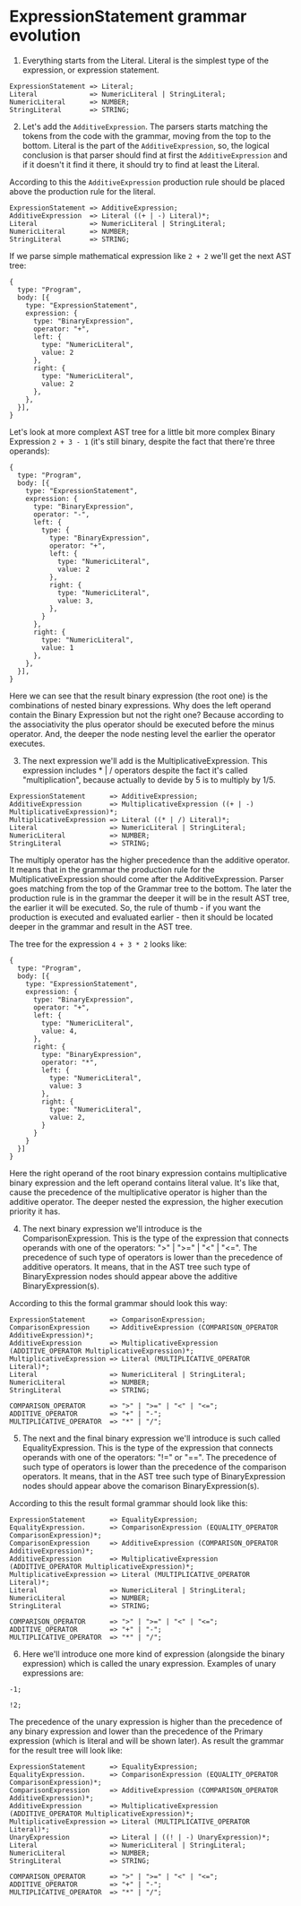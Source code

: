 # ExpressionStatement grammar evolution

1. Everything starts from the Literal. Literal is the simplest type of the expression, or expression statement.

```
ExpressionStatement => Literal;
Literal             => NumericLiteral | StringLiteral;
NumericLiteral      => NUMBER;
StringLiteral       => STRING;
```

2. Let's add the `AdditiveExpression`. The parsers starts matching the tokens from the code with the grammar, moving from the top to the bottom. Literal is the
part of the `AdditiveExpression`, so, the logical conclusion is that parser should find at first the `AdditiveExpression` and if it doesn't it find it there,
it should try to find at least the Literal.

According to this the `AdditiveExpression` production rule should be placed above the production rule for the literal.

```
ExpressionStatement => AdditiveExpression;
AdditiveExpression  => Literal ((+ | -) Literal)*;
Literal             => NumericLiteral | StringLiteral;
NumericLiteral      => NUMBER;
StringLiteral       => STRING;
```

If we parse simple mathematical expression like `2 + 2` we'll get the next AST tree:

```
{
  type: "Program",
  body: [{
    type: "ExpressionStatement",
    expression: {
      type: "BinaryExpression",
      operator: "+",
      left: {
        type: "NumericLiteral",
        value: 2
      },
      right: {
        type: "NumericLiteral",
        value: 2
      },
    },
  }],
}
```

Let's look at more complext AST tree for a little bit more complex Binary Expression `2 + 3 - 1` (it's still binary, despite the fact that there're three operands):

```
{
  type: "Program",
  body: [{
    type: "ExpressionStatement",
    expression: {
      type: "BinaryExpression",
      operator: "-",
      left: {
        type: {
          type: "BinaryExpression",
          operator: "+",
          left: {
            type: "NumericLiteral",
            value: 2
          },
          right: {
            type: "NumericLiteral",
            value: 3,
          },
        }
      },
      right: {
        type: "NumericLiteral",
        value: 1
      },
    },
  }],
}
```

Here we can see that the result binary expression (the root one) is the combinations of nested binary expressions. Why does the left operand contain the Binary Expression but not the right one? Because according to the associativity the plus operator should be executed before the minus operator. And, the deeper the node nesting level the earlier the operator executes.

3. The next expression we'll add is the MultiplicativeExpression. This expression includes * | / operators despite the fact it's called "multiplication", because actually to devide by 5 is to multiply by 1/5.

```
ExpressionStatement      => AdditiveExpression;
AdditiveExpression       => MultiplicativeExpression ((+ | -) MultiplicativeExpression)*;
MultiplicativeExpression => Literal ((* | /) Literal)*;
Literal                  => NumericLiteral | StringLiteral;
NumericLiteral           => NUMBER;
StringLiteral            => STRING;
```

The multiply operator has the higher precedence than the additive operator. It means that in the grammar the production rule for the MultiplicativeExpression should come after the AdditiveExpression. Parser goes matching from the top of the Grammar tree to the bottom. The later the production rule is in the grammar the deeper it will be in the result AST tree, the earlier it will be executed. So, the rule of thumb - if you want the production is executed and evaluated earlier - then it should be located deeper in the grammar and result in the AST tree.


The tree for the expression `4 + 3 * 2` looks like:

```
{
  type: "Program",
  body: [{
    type: "ExpressionStatement",
    expression: {
      type: "BinaryExpression",
      operator: "+",
      left: {
        type: "NumericLiteral",
        value: 4,
      },
      right: {
        type: "BinaryExpression",
        operator: "*",
        left: {
          type: "NumericLiteral",
          value: 3
        },
        right: {
          type: "NumericLiteral",
          value: 2,
        }
      }
    }
  }]
}
```

Here the right operand of the root binary expression contains multiplicative binary expression and the left operand contains literal value. It's like that, cause the precedence of the multiplicative operator is higher than the additive operator. The deeper nested the expression, the higher execution priority it has.

4. The next binary expression we'll introduce is the ComparisonExpression. This is the type of the expression that connects operands with one of the operators: ">" | ">=" | "<" | "<=". 
The precedence of such type of operators is lower than the precedence of additive operators. It means, that in the AST tree such type of BinaryExpression nodes should appear above the additive BinaryExpression(s).

According to this the formal grammar should look this way:

```
ExpressionStatement      => ComparisonExpression;
ComparisonExpression     => AdditiveExpression (COMPARISON_OPERATOR AdditiveExpression)*;
AdditiveExpression       => MultiplicativeExpression (ADDITIVE_OPERATOR MultiplicativeExpression)*;
MultiplicativeExpression => Literal (MULTIPLICATIVE_OPERATOR Literal)*;
Literal                  => NumericLiteral | StringLiteral;
NumericLiteral           => NUMBER;
StringLiteral            => STRING;

COMPARISON_OPERATOR      => ">" | ">=" | "<" | "<=";
ADDITIVE_OPERATOR        => "+" | "-";
MULTIPLICATIVE_OPERATOR  => "*" | "/";
```

5. The next and the final binary expression we'll introduce is such called EqualityExpression. This is the type of the expression that connects operands with one of the operators: "!=" or "==".
The precedence of such type of operators is lower than the precedence of the comparison operators. It means, that in the AST tree such type of BinaryExpression nodes should appear above the comarison BinaryExpression(s).

According to this the result formal grammar should look like this:

```
ExpressionStatement      => EqualityExpression;
EqualityExpression.      => ComparisonExpression (EQUALITY_OPERATOR ComparisonExpression)*;
ComparisonExpression     => AdditiveExpression (COMPARISON_OPERATOR AdditiveExpression)*;
AdditiveExpression       => MultiplicativeExpression (ADDITIVE_OPERATOR MultiplicativeExpression)*;
MultiplicativeExpression => Literal (MULTIPLICATIVE_OPERATOR Literal)*;
Literal                  => NumericLiteral | StringLiteral;
NumericLiteral           => NUMBER;
StringLiteral            => STRING;

COMPARISON_OPERATOR      => ">" | ">=" | "<" | "<=";
ADDITIVE_OPERATOR        => "+" | "-";
MULTIPLICATIVE_OPERATOR  => "*" | "/";
```

6. Here we'll introduce one more kind of expression (alongside the binary expression) which is called the unary expression. Examples of unary expressions are:

```
-1; 

!2;
```

The precedence of the unary expression is higher than the precedence of any binary expression and lower than the precedence of the Primary expression (which is literal and will be shown later). As result the grammar for the result tree will look like:

```
ExpressionStatement      => EqualityExpression;
EqualityExpression.      => ComparisonExpression (EQUALITY_OPERATOR ComparisonExpression)*;
ComparisonExpression     => AdditiveExpression (COMPARISON_OPERATOR AdditiveExpression)*;
AdditiveExpression       => MultiplicativeExpression (ADDITIVE_OPERATOR MultiplicativeExpression)*;
MultiplicativeExpression => Literal (MULTIPLICATIVE_OPERATOR Literal)*;
UnaryExpression          => Literal | ((! | -) UnaryExpression)*;
Literal                  => NumericLiteral | StringLiteral;
NumericLiteral           => NUMBER;
StringLiteral            => STRING;

COMPARISON_OPERATOR      => ">" | ">=" | "<" | "<=";
ADDITIVE_OPERATOR        => "+" | "-";
MULTIPLICATIVE_OPERATOR  => "*" | "/";
```
